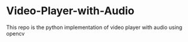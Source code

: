# Video-Player-with-Audio
This repo is the python implementation of video player with audio using opencv
